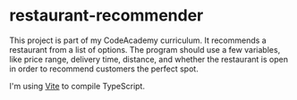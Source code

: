 # restaurant-recommender

This project is part of my CodeAcademy curriculum. It recommends a restaurant from a list of options. The program should use a few variables, like price range, delivery time, distance, and whether the restaurant is open in order to recommend customers the perfect spot.

I'm using [Vite](https://vitejs.dev/guide/) to compile TypeScript. 